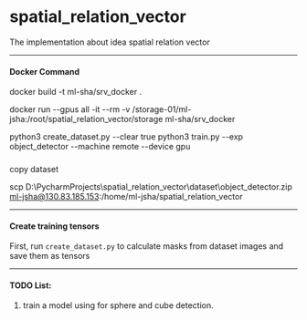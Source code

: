 # spatial_relation_vector
The implementation about idea spatial relation vector

---
#### Docker Command

docker build -t ml-sha/srv_docker .

docker run --gpus all -it --rm -v /storage-01/ml-jsha:/root/spatial_relation_vector/storage ml-sha/srv_docker

python3 create_dataset.py --clear true
python3 train.py --exp object_detector --machine remote --device gpu

###
copy dataset

scp D:\PycharmProjects\spatial_relation_vector\dataset\object_detector.zip ml-jsha@130.83.185.153:/home/ml-jsha/spatial_relation_vector


---
#### Create training tensors
First, run `create_dataset.py` to calculate masks from dataset images and save them as tensors

---
#### TODO List:
1. train a model using for sphere and cube detection.

